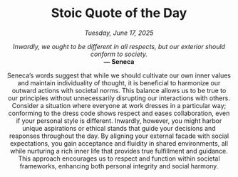 <h1 align="center">Stoic Quote of the Day</h1>
<p align="center"><em><!--date-start-->Tuesday, June 17, 2025<!--date-end--></em></p>
<p align="center">
    <em><!--START_SECTION:quote-text-->
Inwardly, we ought to be different in all respects, but our exterior should conform to society.
<!--END_SECTION:quote-text--></em><br>
    <strong>— <!--START_SECTION:quote-author-->
Seneca
<!--END_SECTION:quote-author--></strong>
</p>

<p align="center" style="max-width:600px;margin:0 auto;">
<!--START_SECTION:quote-interpretation-->
Seneca’s words suggest that while we should cultivate our own inner values and maintain individuality of thought, it is beneficial to harmonize our outward actions with societal norms. This balance allows us to be true to our principles without unnecessarily disrupting our interactions with others. Consider a situation where everyone at work dresses in a particular way; conforming to the dress code shows respect and eases collaboration, even if your personal style is different. Inwardly, however, you might harbor unique aspirations or ethical stands that guide your decisions and responses throughout the day. By aligning your external facade with social expectations, you gain acceptance and fluidity in shared environments, all while nurturing a rich inner life that provides true fulfillment and guidance. This approach encourages us to respect and function within societal frameworks, enhancing both personal integrity and social harmony.
<!--END_SECTION:quote-interpretation-->
</p>
